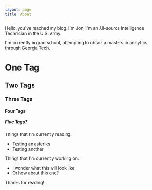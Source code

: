 ```yaml
---
layout: page
title: About
---
```


<p class="message">
Hello, you've reached my blog. I'm Jon, I'm an All-source Intelligence Technician in the U.S. Army.
</p>

I'm currently in grad school, attempting to obtain a masters in analytics through Georgia Tech.

# One Tag

## Two Tags

### Three Tags

#### Four Tags

##### Five Tags?

Things that I'm currently reading:

* Testing an asteriks
* Testing another
  
Things that I'm currently working on:

* I wonder what this will look like
* Or how about this one?

Thanks for reading!
